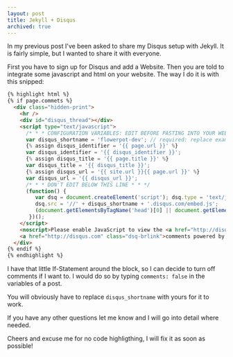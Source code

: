 ```yaml
---
layout: post
title: Jekyll + Disqus
archived: true
---
```


In my previous post I've been asked to share my Disqus setup with Jekyll. It is
fairly simple, but I wanted to share it with everyone.

First you have to sign up for Disqus and add a Website. Then you are told to
integrate some javascript and html on your website. The way I do it is with
this snipped:

```html
{% highlight html %}
{% if page.commets %}
  <div class="hidden-print">
    <hr />
    <div id="disqus_thread"></div>
    <script type="text/javascript">
      /* * * CONFIGURATION VARIABLES: EDIT BEFORE PASTING INTO YOUR WEBPAGE * * */
      var disqus_shortname = 'flowerpot-dev'; // required: replace example with your forum shortname
      {% assign disqus_identifier = '{{ page.url }}' %}
      var disqus_identifier = '{{ disqus_identifier }}';
      {% assign disqus_title = '{{ page.title }}' %}
      var disqus_title = '{{ disqus_title }}';
      {% assign disqus_url = '{{ site.url }}{{ page.url }}' %}
      var disqus_url = '{{ disqus_url }}';
      /* * * DON'T EDIT BELOW THIS LINE * * */
      (function() {
         var dsq = document.createElement('script'); dsq.type = 'text/javascript'; dsq.async = true;
         dsq.src = '//' + disqus_shortname + '.disqus.com/embed.js';
         (document.getElementsByTagName('head')[0] || document.getElementsByTagName('body')[0]).appendChild(dsq);
       })();
    </script>
    <noscript>Please enable JavaScript to view the <a href="http://disqus.com/?ref_noscript">comments powered by Disqus.</a></noscript>
    <a href="http://disqus.com" class="dsq-brlink">comments powered by <span class="logo-disqus">Disqus</span></a>
  </div>
{% endif %}
{% endhighlight %}
```

I have that little If-Statement around the block, so I can decide to turn off
comments if I want to. I would do so by typing `comments: false` in the
variables of a post.

You will obviously have to replace `disqus_shortname` with yours for it to
work.

If you have any other questions let me know and I will go into detail where
needed.

Cheers and excuse me for no code highligthing, I will fix it as soon as
possible!
